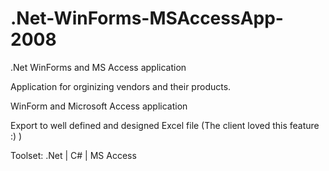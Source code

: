 # .Net-WinForms-MSAccessApp-2008
.Net WinForms and MS Access application

Application for orginizing vendors and their products. 

WinForm and Microsoft Access application

Export to well defined and designed Excel file (The client loved this feature :) )

Toolset:
.Net | C# | MS Access
